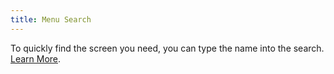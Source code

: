```yaml
---
title: Menu Search
---
```

To quickly find the screen you need, you can type the name into the search. [Learn&nbsp;More]({{site.url}}/docs/getting-started/navigation).